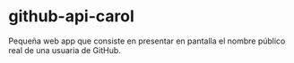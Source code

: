 # github-api-carol
Pequeña web app que consiste en presentar en pantalla el nombre público real de una usuaria de GitHub.
